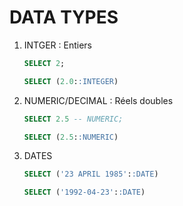 # DATA TYPES

1. INTGER : Entiers

   ```sql
   SELECT 2;
   ```

   ```sql
   SELECT (2.0::INTEGER)
   ```

2. NUMERIC/DECIMAL : Réels doubles

   ```sql
   SELECT 2.5 -- NUMERIC;
   ```

   ```sql
   SELECT (2.5::NUMERIC)
   ```

3. DATES

   ```sql
   SELECT ('23 APRIL 1985'::DATE)
   ```

   ```sql
   SELECT ('1992-04-23'::DATE)
   ```
